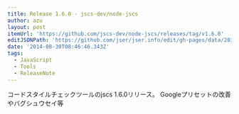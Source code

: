 ```yaml
---
title: Release 1.6.0 · jscs-dev/node-jscs
author: azu
layout: post
itemUrl: 'https://github.com/jscs-dev/node-jscs/releases/tag/v1.6.0'
editJSONPath: 'https://github.com/jser/jser.info/edit/gh-pages/data/2014/08/index.json'
date: '2014-08-30T08:46:46.343Z'
tags:
  - JavaScript
  - Tools
  - ReleaseNote
---
```

コードスタイルチェックツールのjscs 1.6.0リリース。
Googleプリセットの改善やバグシュウセイ等

